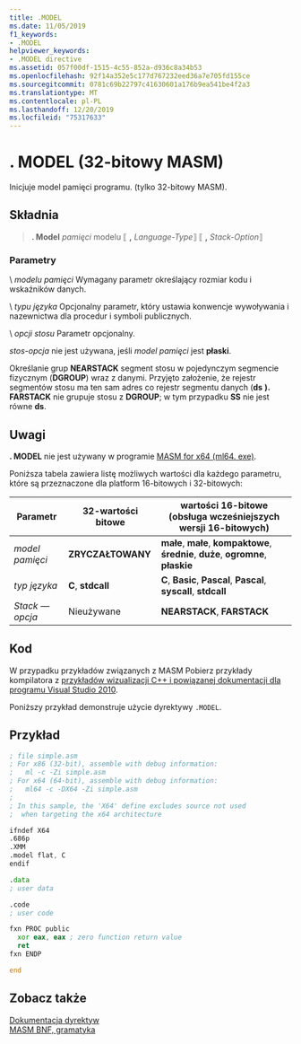 ```yaml
---
title: .MODEL
ms.date: 11/05/2019
f1_keywords:
- .MODEL
helpviewer_keywords:
- .MODEL directive
ms.assetid: 057f00df-1515-4c55-852a-d936c8a34b53
ms.openlocfilehash: 92f14a352e5c177d767232eed36a7e705fd155ce
ms.sourcegitcommit: 0781c69b22797c41630601a176b9ea541be4f2a3
ms.translationtype: MT
ms.contentlocale: pl-PL
ms.lasthandoff: 12/20/2019
ms.locfileid: "75317633"
---
```

# <a name="model-32-bit-masm"></a>. MODEL (32-bitowy MASM)

Inicjuje model pamięci programu. (tylko 32-bitowy MASM).

## <a name="syntax"></a>Składnia

> **. Model** *pamięci* modelu ⟦ __,__ *Language-Type*⟧ ⟦ __,__ *Stack-Option*⟧

### <a name="parameters"></a>Parametry

\ *modelu pamięci*
Wymagany parametr określający rozmiar kodu i wskaźników danych.

\ *typu języka*
Opcjonalny parametr, który ustawia konwencje wywoływania i nazewnictwa dla procedur i symboli publicznych.

\ *opcji stosu*
Parametr opcjonalny.

*stos-opcja* nie jest używana, jeśli *model pamięci* jest **płaski**.

Określanie grup **NEARSTACK** segment stosu w pojedynczym segmencie fizycznym (**DGROUP**) wraz z danymi. Przyjęto założenie, że rejestr segmentów stosu ma ten sam adres co rejestr segmentu danych (**ds** **).** **FARSTACK** nie grupuje stosu z **DGROUP**; w tym przypadku **SS** nie jest równe **ds**.

## <a name="remarks"></a>Uwagi

**. MODEL** nie jest używany w programie [MASM for x64 (ml64. exe)](masm-for-x64-ml64-exe.md).

Poniższa tabela zawiera listę możliwych wartości dla każdego parametru, które są przeznaczone dla platform 16-bitowych i 32-bitowych:

|Parametr|32-wartości bitowe|wartości 16-bitowe (obsługa wcześniejszych wersji 16-bitowych)|
|---------------|--------------------|----------------------------------------------------------------|
|*model pamięci*|**ZRYCZAŁTOWANY**|**małe**, **małe**, **kompaktowe**, **średnie**, **duże**, **ogromne**, **płaskie**|
|*typ języka*|**C**, **stdcall**|**C**, **Basic**, **Pascal**, **Pascal**, **syscall**, **stdcall**|
|*Stack — opcja*|Nieużywane|**NEARSTACK**, **FARSTACK**|

## <a name="code"></a>Kod

W przypadku przykładów związanych z MASM Pobierz przykłady kompilatora z [przykładów wizualizacji C++ i powiązanej dokumentacji dla programu Visual Studio 2010](https://go.microsoft.com/fwlink/p/?linkid=178749).

Poniższy przykład demonstruje użycie dyrektywy `.MODEL`.

## <a name="example"></a>Przykład

```asm
; file simple.asm
; For x86 (32-bit), assemble with debug information:
;   ml -c -Zi simple.asm
; For x64 (64-bit), assemble with debug information:
;   ml64 -c -DX64 -Zi simple.asm
;
; In this sample, the 'X64' define excludes source not used
;  when targeting the x64 architecture

ifndef X64
.686p
.XMM
.model flat, C
endif

.data
; user data

.code
; user code

fxn PROC public
  xor eax, eax ; zero function return value
  ret
fxn ENDP

end
```

## <a name="see-also"></a>Zobacz także

[Dokumentacja dyrektyw](directives-reference.md)\
[MASM BNF, gramatyka](masm-bnf-grammar.md)
